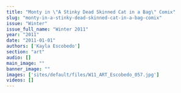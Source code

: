 ```yaml
---
title: "Monty in \"A Stinky Dead Skinned Cat in a Bag\" Comix"
slug: "monty-in-a-stinky-dead-skinned-cat-in-a-bag-comix"
issue: "Winter"
issue_full_name: "Winter 2011"
year: "2011"
date: "2011-01-01"
authors: ['Kayla Escobedo']
section: "art"
audio: []
main_image: ""
banner_image: ""
images: ['sites/default/files/W11_ART_Escobedo_057.jpg']
videos: []
---
```

